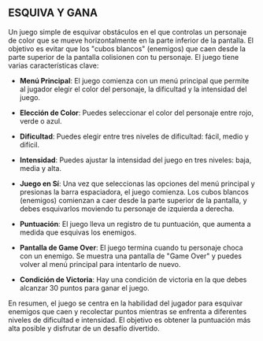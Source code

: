 ## ESQUIVA Y GANA

Un juego simple de esquivar obstáculos en el que controlas un personaje de color que se mueve horizontalmente en la parte inferior de la pantalla. El objetivo es evitar que los "cubos blancos" (enemigos) que caen desde la parte superior de la pantalla colisionen con tu personaje. El juego tiene varias características clave:

- **Menú Principal**: El juego comienza con un menú principal que permite al jugador elegir el color del personaje, la dificultad y la intensidad del juego.

- **Elección de Color**: Puedes seleccionar el color del personaje entre rojo, verde o azul.

- **Dificultad**: Puedes elegir entre tres niveles de dificultad: fácil, medio y difícil.

- **Intensidad**: Puedes ajustar la intensidad del juego en tres niveles: baja, media y alta.

- **Juego en Sí**: Una vez que seleccionas las opciones del menú principal y presionas la barra espaciadora, el juego comienza. Los cubos blancos (enemigos) comienzan a caer desde la parte superior de la pantalla, y debes esquivarlos moviendo tu personaje de izquierda a derecha.

- **Puntuación**: El juego lleva un registro de tu puntuación, que aumenta a medida que esquivas los enemigos.

- **Pantalla de Game Over**: El juego termina cuando tu personaje choca con un enemigo. Se muestra una pantalla de "Game Over" y puedes volver al menú principal para intentarlo de nuevo.

- **Condición de Victoria**: Hay una condición de victoria en la que debes alcanzar 30 puntos para ganar el juego.

En resumen, el juego se centra en la habilidad del jugador para esquivar enemigos que caen y recolectar puntos mientras se enfrenta a diferentes niveles de dificultad e intensidad. El objetivo es obtener la puntuación más alta posible y disfrutar de un desafío divertido.